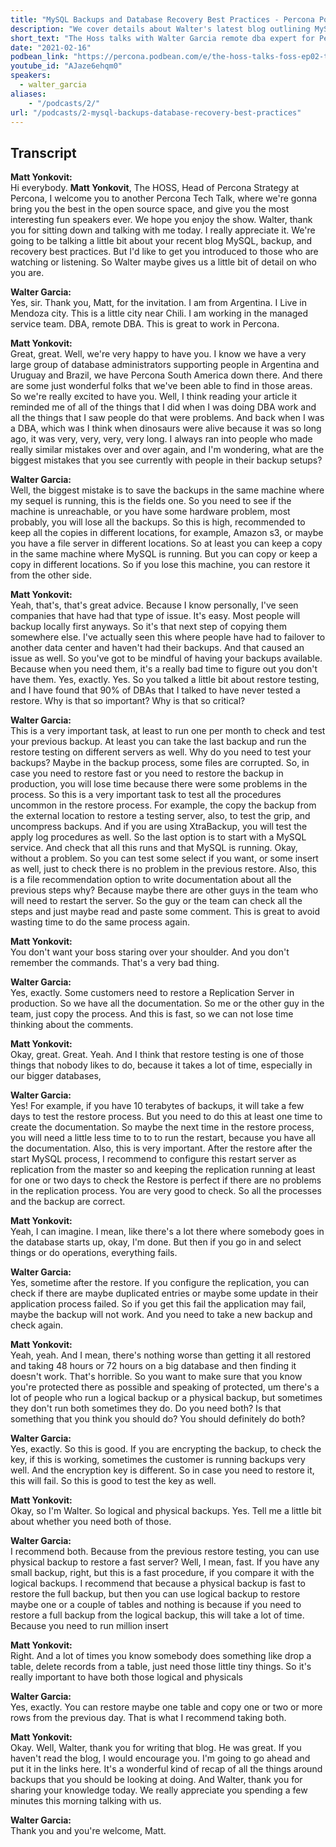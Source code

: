 ```yaml
---
title: "MySQL Backups and Database Recovery Best Practices - Percona Podcast 02"
description: "We cover details about Walter's latest blog outlining MySQL Backup best practices."
short_text: "The Hoss talks with Walter Garcia remote dba expert for Percona about how to ensure you are getting good and consistent MySQL backups. We cover details about Walter's latest blog outlining MySQL Backup best practices."
date: "2021-02-16"
podbean_link: "https://percona.podbean.com/e/the-hoss-talks-foss-ep02-talking-mysql-backup-best-practices-with-walter-garcia/"
youtube_id: "AJaze6ehqm0"
speakers:
  - walter_garcia
aliases:
    - "/podcasts/2/"
url: "/podcasts/2-mysql-backups-database-recovery-best-practices"
---
```



## Transcript

**Matt Yonkovit:**  
Hi everybody. **Matt Yonkovit**, The HOSS, Head of Percona Strategy at Percona, I welcome you to another Percona Tech Talk, where we're gonna bring you the best in the open source space, and give you the most interesting fun speakers ever. We hope you enjoy the show. Walter, thank you for sitting down and talking with me today. I really appreciate it. We're going to be talking a little bit about your recent blog MySQL, backup, and recovery best practices. But I'd like to get you introduced to those who are watching or listening. So Walter maybe gives us a little bit of detail on who you are.

**Walter Garcia:**  
Yes, sir. Thank you, Matt, for the invitation. I am from Argentina. I Live in Mendoza city. This is a little city near Chili. I am working in the managed service team. DBA, remote DBA. This is great to work in Percona.

**Matt Yonkovit:**  
Great, great. Well, we're very happy to have you. I know we have a very large group of database administrators supporting people in Argentina and Uruguay and Brazil, we have Percona South America down there. And there are some just wonderful folks that we've been able to find in those areas. So we're really excited to have you. Well, I think reading your article it reminded me of all of the things that I did when I was doing DBA work and all the things that I saw people do that were problems. And back when I was a DBA, which was I think when dinosaurs were alive because it was so long ago, it was very, very, very, very long. I always ran into people who made really similar mistakes over and over again, and I'm wondering, what are the biggest mistakes that you see currently with people in their backup setups?

**Walter Garcia:**  
Well, the biggest mistake is to save the backups in the same machine where my sequel is running, this is the fields one. So you need to see if the machine is unreachable, or you have some hardware problem, most probably, you will lose all the backups. So this is high, recommended to keep all the copies in different locations, for example, Amazon s3, or maybe you have a file server in different locations. So at least you can keep a copy in the same machine where MySQL is running. But you can copy or keep a copy in different locations. So if you lose this machine, you can restore it from the other side.

**Matt Yonkovit:**  
Yeah, that's, that's great advice. Because I know personally, I've seen companies that have had that type of issue. It's easy. Most people will backup locally first anyways. So it's that next step of copying them somewhere else. I've actually seen this where people have had to failover to another data center and haven't had their backups. And that caused an issue as well. So you've got to be mindful of having your backups available. Because when you need them, it's a really bad time to figure out you don't have them. Yes, exactly. Yes. So you talked a little bit about restore testing, and I have found that 90% of DBAs that I talked to have never tested a restore. Why is that so important? Why is that so critical?

**Walter Garcia:**  
This is a very important task, at least to run one per month to check and test your previous backup. At least you can take the last backup and run the restore testing on different servers as  well. Why do you need to test your backups? Maybe in the backup process, some files are corrupted. So, in case you need to restore fast or you need to restore the backup in production, you will lose time because there were some problems in the process. So this is a very important task to test all the procedures uncommon in the restore process. For example, the copy the backup from the external location to restore a testing server, also, to test the grip, and uncompress backups. And if you are using XtraBackup, you will test the apply log procedures as well. So the last option is to start with a MySQL service. And check that all this runs and that MySQL is running. Okay, without a problem. So you can test some select if you want, or some insert as well, just to check there is no problem in the previous restore. Also, this is a file recommendation option to write documentation about all the previous steps why? Because maybe there are other guys in the team who will need to restart the server. So the guy or the team can check all the steps and just maybe read and paste some comment. This is great to avoid wasting time to do the same process again.

**Matt Yonkovit:**  
You don't want your boss staring over your shoulder. And you don't remember the commands. That's a very bad thing.

**Walter Garcia:**  
Yes, exactly. Some customers need to restore a Replication Server in production. So we have all the documentation. So me or the other guy in the team, just copy the process. And this is fast, so we can not lose time thinking about the comments.

**Matt Yonkovit:**  
Okay, great. Great. Yeah. And I think that restore testing is one of those things that nobody likes to do, because it takes a lot of time, especially in our bigger databases,

**Walter Garcia:**  
Yes! For example, if you have 10 terabytes of backups, it will take a few days to test the restore process. But you need to do this at least one time to create the documentation. So maybe the next time in the restore process, you will need a little less time to to to run the restart, because you have all the documentation. Also, this is very important. After the restore after the start MySQL process, I recommend to configure this restart server as replication from the master so and keeping the replication running at least for one or two days to check the Restore is perfect if there are no problems in the replication process. You are very good to check. So all the processes and the backup are correct.

**Matt Yonkovit:**  
Yeah, I can imagine. I mean, like there's a lot there where somebody goes in the database starts up, okay, I'm done. But then if you go in and select things or do operations, everything fails.

**Walter Garcia:**  
Yes, sometime after the restore. If you configure the replication, you can check if there are maybe duplicated entries or maybe some update in their application process failed. So if you get this fail the application may fail, maybe the backup will not work. And you need to take a new backup and check again.

**Matt Yonkovit:**  
Yeah, yeah. And I mean, there's nothing worse than getting it all restored and taking 48 hours or 72 hours on a big database and then finding it doesn't work. That's horrible. So you want to make sure that you know you're protected there as possible and speaking of protected, um there's a lot of people who run a logical backup or a physical backup, but sometimes they don't run both sometimes they do. Do you need both? Is that something that you think you should do? You should definitely do both?

**Walter Garcia:**  
Yes, exactly. So this is good. If you are encrypting the backup, to check the key, if this is working, sometimes the customer is running backups very well. And the encryption key is different. So in case you need to restore it, this will fail. So this is good to test the key as well.

**Matt Yonkovit:**  
Okay, so I'm Walter. So logical and physical backups. Yes. Tell me a little bit about whether you need both of those.

**Walter Garcia:**  
I recommend both. Because from the previous restore testing, you can use physical backup to restore a fast server? Well, I mean, fast. If you have any small backup, right, but this is a fast procedure, if you compare it with the logical backups. I recommend that because a physical backup is fast to restore the full backup, but then you can use logical backup to restore maybe one or a couple of tables and nothing is because if you need to restore a full backup from the logical backup, this will take a lot of time. Because you need to run million insert

**Matt Yonkovit:**  
Right. And a lot of times you know somebody does something like drop a table, delete records from a table, just need those little tiny things. So it's really important to have both those logical and physicals

**Walter Garcia:**  
Yes, exactly. You can restore maybe one table and copy one or two or more rows from the previous day. That is what I recommend taking both.

**Matt Yonkovit:**  
Okay. Well, Walter, thank you for writing that blog. He was great. If you haven't read the blog, I would encourage you. I'm going to go ahead and put it in the links here. It's a wonderful kind of recap of all the things around backups that you should be looking at doing. And Walter, thank you for sharing your knowledge today. We really appreciate you spending a few minutes this morning talking with us.

**Walter Garcia:**  
Thank you and you're welcome, Matt.

